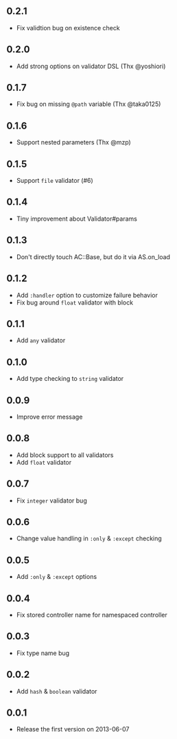 ## 0.2.1
- Fix validtion bug on existence check

## 0.2.0
- Add strong options on validator DSL (Thx @yoshiori)

## 0.1.7
- Fix bug on missing `@path` variable (Thx @taka0125)

## 0.1.6
- Support nested parameters (Thx @mzp)

## 0.1.5
- Support `file` validator (#6)

## 0.1.4
- Tiny improvement about Validator#params

## 0.1.3
- Don't directly touch AC::Base, but do it via AS.on_load

## 0.1.2
- Add `:handler` option to customize failure behavior
- Fix bug around `float` validator with block

## 0.1.1
- Add `any` validator

## 0.1.0
- Add type checking to `string` validator

## 0.0.9
- Improve error message

## 0.0.8
- Add block support to all validators
- Add `float` validator

## 0.0.7
- Fix `integer` validator bug

## 0.0.6
- Change value handling in `:only` & `:except` checking

## 0.0.5
- Add `:only` & `:except` options

## 0.0.4
- Fix stored controller name for namespaced controller

## 0.0.3
- Fix type name bug

## 0.0.2
- Add `hash` & `boolean` validator

## 0.0.1
- Release the first version on 2013-06-07
